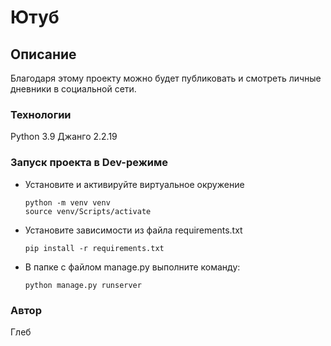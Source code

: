 # Ютуб
## Описание
Благодаря этому проекту можно будет публиковать и смотреть личные дневники в социальной сети.
### Технологии
Python 3.9 
Джанго 2.2.19

### Запуск проекта в Dev-режиме 
- Установите и активируйте виртуальное окружение
    ```
   python -m venv venv    
   source venv/Scripts/activate 
    ```
- Установите зависимости из файла requirements.txt
    ``` 
   pip install -r requirements.txt 
    ```
- В папке с файлом manage.py выполните команду:
    ``` 
   python manage.py runserver 
    ```
     


    





### Автор
Глеб

